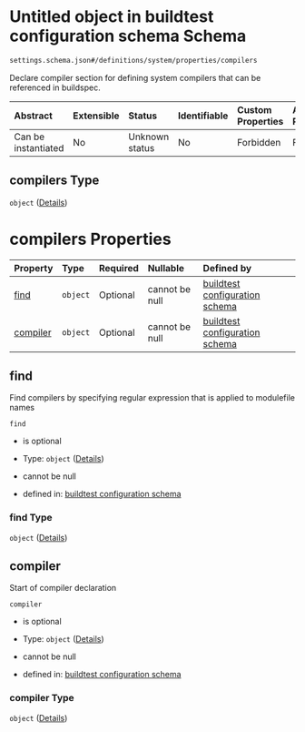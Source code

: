 # Untitled object in buildtest configuration schema Schema

```txt
settings.schema.json#/definitions/system/properties/compilers
```

Declare compiler section for defining system compilers that can be referenced in buildspec.

| Abstract            | Extensible | Status         | Identifiable | Custom Properties | Additional Properties | Access Restrictions | Defined In                                                                   |
| :------------------ | :--------- | :------------- | :----------- | :---------------- | :-------------------- | :------------------ | :--------------------------------------------------------------------------- |
| Can be instantiated | No         | Unknown status | No           | Forbidden         | Forbidden             | none                | [settings.schema.json\*](../out/settings.schema.json "open original schema") |

## compilers Type

`object` ([Details](settings-definitions-system-properties-compilers.md))

# compilers Properties

| Property              | Type     | Required | Nullable       | Defined by                                                                                                                                                                                    |
| :-------------------- | :------- | :------- | :------------- | :-------------------------------------------------------------------------------------------------------------------------------------------------------------------------------------------- |
| [find](#find)         | `object` | Optional | cannot be null | [buildtest configuration schema](settings-definitions-system-properties-compilers-properties-find.md "settings.schema.json#/definitions/system/properties/compilers/properties/find")         |
| [compiler](#compiler) | `object` | Optional | cannot be null | [buildtest configuration schema](settings-definitions-system-properties-compilers-properties-compiler.md "settings.schema.json#/definitions/system/properties/compilers/properties/compiler") |

## find

Find compilers by specifying regular expression that is applied to modulefile names

`find`

*   is optional

*   Type: `object` ([Details](settings-definitions-system-properties-compilers-properties-find.md))

*   cannot be null

*   defined in: [buildtest configuration schema](settings-definitions-system-properties-compilers-properties-find.md "settings.schema.json#/definitions/system/properties/compilers/properties/find")

### find Type

`object` ([Details](settings-definitions-system-properties-compilers-properties-find.md))

## compiler

Start of compiler declaration

`compiler`

*   is optional

*   Type: `object` ([Details](settings-definitions-system-properties-compilers-properties-compiler.md))

*   cannot be null

*   defined in: [buildtest configuration schema](settings-definitions-system-properties-compilers-properties-compiler.md "settings.schema.json#/definitions/system/properties/compilers/properties/compiler")

### compiler Type

`object` ([Details](settings-definitions-system-properties-compilers-properties-compiler.md))
